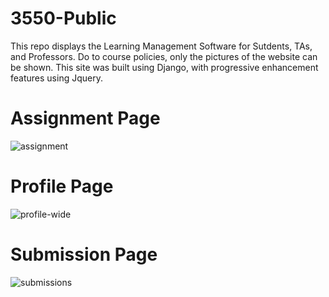 # 3550-Public
This repo displays the Learning Management Software for Sutdents, TAs, and Professors. 
Do to course policies, only the pictures of the website can be shown.
This site was built using Django, with progressive enhancement features using Jquery.

# Assignment Page
![assignment](https://github.com/user-attachments/assets/891340fb-a721-4952-8f05-474d8f3b62bd)

# Profile Page
![profile-wide](https://github.com/user-attachments/assets/90216673-9844-4f9f-ad0a-dca4c7e813d2)

# Submission Page
![submissions](https://github.com/user-attachments/assets/a9966f0c-4ffd-4c2b-bc17-810618278579)
